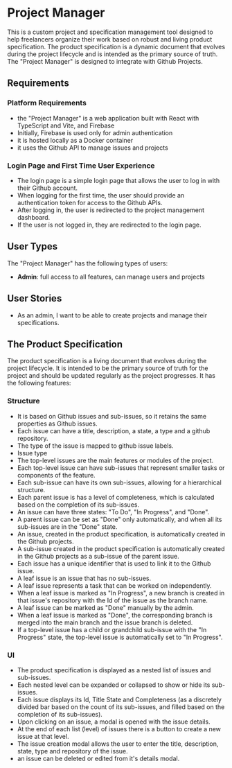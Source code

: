 # Project Manager
This is a custom project and specification management tool designed to help freelancers organize their work based on robust and living product specification. The product specification is a dynamic document that evolves during the project lifecycle and is intended as the primary source of truth. The "Project Manager" is designed to integrate with Github Projects.

## Requirements

### Platform Requirements
 - the "Project Manager" is a web application built with React with TypeScript and Vite, and Firebase
 - Initially, Firebase is used only for admin authentication
 - it is hosted locally as a Docker container
 - it uses the Github API to manage issues and projects

### Login Page and First Time User Experience
 - The login page is a simple login page that allows the user to log in with their Github account.
 - When logging for the first time, the user should provide an authentication token for access to the Github APIs.
 - After logging in, the user is redirected to the project management dashboard.
 - If the user is not logged in, they are redirected to the login page.

## User Types

The "Project Manager" has the following types of users:
 - **Admin**: full access to all features, can manage users and projects

## User Stories

 - As an admin, I want to be able to create projects and manage their specifications.


## The Product Specification
The product specification is a living document that evolves during the project lifecycle. It is intended to be the primary source of truth for the project and should be updated regularly as the project progresses. It has the following features:
### Structure
- It is based on Github issues and sub-issues, so it retains the same properties as Github issues.
- Each issue can have a title, description, a state, a type and a github repository.
- The type of the issue is mapped to github issue labels.
- Issue type
- The top-level issues are the main features or modules of the project.
- Each top-level issue can have sub-issues that represent smaller tasks or components of the feature.
- Each sub-issue can have its own sub-issues, allowing for a hierarchical structure.
- Each parent issue is has a level of completeness, which is calculated based on the completion of its sub-issues.
- An issue can have three states: "To Do", "In Progress", and "Done".
- A parent issue can be set as "Done" only automatically, and when all its sub-issues are in the "Done" state.
- An issue, created in the product specification, is automatically created in the Github projects.
- A sub-issue created in the product specification is automatically created in the Github projects as a sub-issue of the parent issue.
- Each issue has a unique identifier that is used to link it to the Github issue.
- A leaf issue is an issue that has no sub-issues.
- A leaf issue represents a task that can be worked on independently.
- When a leaf issue is marked as "In Progress", a new branch is created in that issue's repository with the Id of the issue as the branch name.
- A leaf issue can be marked as "Done" manually by the admin.
- When a leaf issue is marked as "Done", the corresponding branch is merged into the main branch and the issue branch is deleted.
- If a top-level issue has a child or grandchild sub-issue with the "In Progress" state, the top-level issue is automatically set to "In Progress".
### UI
- The product specification is displayed as a nested list of issues and sub-issues.
- Each nested level can be expanded or collapsed to show or hide its sub-issues.
- Each issue displays its Id, Title State and Completeness (as a discretely divided bar based on the count of its sub-issues, and filled based on the completion of its sub-issues).
- Upon clicking on an issue, a modal is opened with the issue details.
- At the end of each list (level) of issues there is a button to create a new issue at that level.
- The issue creation modal allows the user to enter the title, description, state, type and repository of the issue.
- an issue can be deleted or edited from it's details modal.

